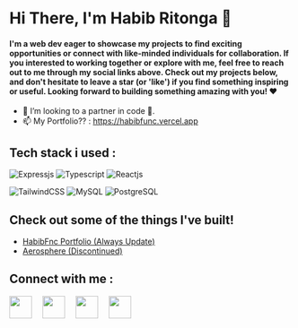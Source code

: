 # Hi There, I'm Habib Ritonga 👋

#### I'm a web dev eager to showcase my projects to find exciting opportunities or connect with like-minded individuals for collaboration. If you interested to working together or explore with me, feel free to reach out to me through my social links above. Check out my projects below, and don't hesitate to leave a star (or 'like') if you find something inspiring or useful. Looking forward to building something amazing with you! ❤️

- 💞️ I’m looking to a partner in code 👀.
- 📫 My Portfolio?? : https://habibfunc.vercel.app



## Tech stack i used  :
![Expressjs](https://img.shields.io/badge/express-white?style=for-the-badge)
![Typescript](https://img.shields.io/badge/-Typescript-blue?style=for-the-badge)
![Reactjs](https://img.shields.io/badge/-React-blue?style=for-the-badge)

![TailwindCSS](https://img.shields.io/badge/Tailwind_CSS-grey?style=for-the-badge&logo=tailwind-css&logoColor=38B2AC)
![MySQL](https://img.shields.io/badge/-mysql-white?style=for-the-badge)
![PostgreSQL](https://img.shields.io/badge/postgresql-4169e1?style=for-the-badge&logo=postgresql&logoColor=white)


## Check out some of the things I've built!
<ul>
  <li><a href="https://habibfunc.vercel.app">HabibFnc Portfolio (Always Update)</a></li>
  <li><a href="https://aerosphere.netlify.app">Aerosphere (Discontinued)</a></li>
</ul>


## Connect with me :
<a href = "https://www.instagram.com/mhdnaufalhartg/" alt="Instagram"><img src="https://img.icons8.com/fluency//000000/instagram-new.png" height="40" width="40" style= margin-right:15px;/></a>
<a href = "https://www.twitter.com/mhdnaufalhartg/" alt="Twitter"><img src="https://cdn-icons-png.flaticon.com/512/3128/3128310.png" height="40" width="40" style= margin-right:15px;/></a>
<a href = "mailto:devdothabib@gmail.com" alt="Email"><img src="https://img.icons8.com/color/48/000000/gmail-new.png" height="40" width="40" style= margin-right:15px;/></a>
<a href = "https://linkedin.com/in/habib-ritonga" alt="Email"><img src="https://img.icons8.com/color/512/linkedin-circled.png" height="40" width="40" style= margin-right:15px;/></a>
